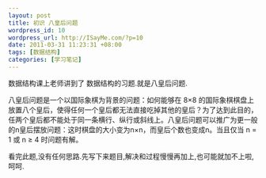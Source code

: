 ```yaml
--- 
layout: post
title: 初识 八皇后问题
wordpress_id: 10
wordpress_url: http://ISayMe.com/?p=10
date: 2011-03-31 11:23:31 +08:00
tags: [数据结构]
categories: [学习笔记]
---
```

数据结构课上老师讲到了 数据结构的习题.就是八皇后问题.

八皇后问题是一个以国际象棋为背景的问题：如何能够在 8×8 的国际象棋棋盘上放置八个皇后，使得任何一个皇后都无法直接吃掉其他的皇后？为了达到此目的，任两个皇后都不能处于同一条横行、纵行或斜线上。八皇后问题可以推广为更一般的n皇后摆放问题：这时棋盘的大小变为n×n，而皇后个数也变成n。当且仅当 n = 1 或 n ≥ 4 时问题有解。

看完此题,没有任何思路.先写下来题目,解决和过程慢慢再加上,也可能就加不上啦,呵呵.

